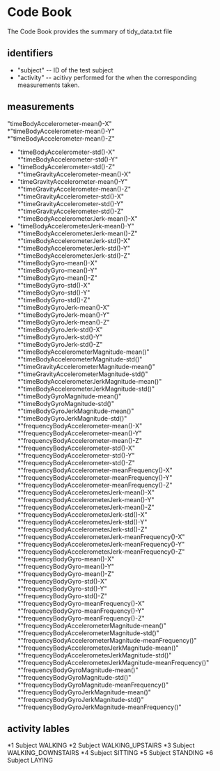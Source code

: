 # Code Book
The Code Book provides the summary of tidy_data.txt file

## identifiers

* "subject" -- ID of the test subject
* "activity" -- acitivy performed for the when the corresponding measurements taken.

## measurements

"timeBodyAccelerometer-mean()-X"                          
*"timeBodyAccelerometer-mean()-Y"                         
*"timeBodyAccelerometer-mean()-Z"                          
* "timeBodyAccelerometer-std()-X"                          
*"timeBodyAccelerometer-std()-Y"                           
* "timeBodyAccelerometer-std()-Z"                          
*"timeGravityAccelerometer-mean()-X"                       
* "timeGravityAccelerometer-mean()-Y"                      
*"timeGravityAccelerometer-mean()-Z"                       
*"timeGravityAccelerometer-std()-X"                       
*"timeGravityAccelerometer-std()-Y"                        
*"timeGravityAccelerometer-std()-Z"                       
*"timeBodyAccelerometerJerk-mean()-X"                     
* "timeBodyAccelerometerJerk-mean()-Y"                     
*"timeBodyAccelerometerJerk-mean()-Z"                      
*"timeBodyAccelerometerJerk-std()-X"                      
*"timeBodyAccelerometerJerk-std()-Y"                       
*"timeBodyAccelerometerJerk-std()-Z"                      
*"timeBodyGyro-mean()-X"                                   
*"timeBodyGyro-mean()-Y"                                  
*"timeBodyGyro-mean()-Z"                                   
*"timeBodyGyro-std()-X"                                   
*"timeBodyGyro-std()-Y"                                    
*"timeBodyGyro-std()-Z"                                   
*"timeBodyGyroJerk-mean()-X"                               
*"timeBodyGyroJerk-mean()-Y"                              
*"timeBodyGyroJerk-mean()-Z"                               
*"timeBodyGyroJerk-std()-X"                               
*"timeBodyGyroJerk-std()-Y"                                
*"timeBodyGyroJerk-std()-Z"                               
*"timeBodyAccelerometerMagnitude-mean()"                   
*"timeBodyAccelerometerMagnitude-std()"                   
*"timeGravityAccelerometerMagnitude-mean()"                
*"timeGravityAccelerometerMagnitude-std()"                
*"timeBodyAccelerometerJerkMagnitude-mean()"               
*"timeBodyAccelerometerJerkMagnitude-std()"               
*"timeBodyGyroMagnitude-mean()"                            
*"timeBodyGyroMagnitude-std()"                            
*"timeBodyGyroJerkMagnitude-mean()"                        
*"timeBodyGyroJerkMagnitude-std()"                        
*"frequencyBodyAccelerometer-mean()-X"                     
*"frequencyBodyAccelerometer-mean()-Y"                    
*"frequencyBodyAccelerometer-mean()-Z"                     
*"frequencyBodyAccelerometer-std()-X"                     
*"frequencyBodyAccelerometer-std()-Y"                      
*"frequencyBodyAccelerometer-std()-Z"                     
*"frequencyBodyAccelerometer-meanFrequency()-X"            
*"frequencyBodyAccelerometer-meanFrequency()-Y"           
*"frequencyBodyAccelerometer-meanFrequency()-Z"            
*"frequencyBodyAccelerometerJerk-mean()-X"                
*"frequencyBodyAccelerometerJerk-mean()-Y"                 
*"frequencyBodyAccelerometerJerk-mean()-Z"                
*"frequencyBodyAccelerometerJerk-std()-X"                  
*"frequencyBodyAccelerometerJerk-std()-Y"                 
*"frequencyBodyAccelerometerJerk-std()-Z"                  
*"frequencyBodyAccelerometerJerk-meanFrequency()-X"       
*"frequencyBodyAccelerometerJerk-meanFrequency()-Y"        
*"frequencyBodyAccelerometerJerk-meanFrequency()-Z"       
*"frequencyBodyGyro-mean()-X"                              
*"frequencyBodyGyro-mean()-Y"                             
*"frequencyBodyGyro-mean()-Z"                              
*"frequencyBodyGyro-std()-X"                              
*"frequencyBodyGyro-std()-Y"                               
*"frequencyBodyGyro-std()-Z"                              
*"frequencyBodyGyro-meanFrequency()-X"                     
*"frequencyBodyGyro-meanFrequency()-Y"                    
*"frequencyBodyGyro-meanFrequency()-Z"                     
*"frequencyBodyAccelerometerMagnitude-mean()"             
*"frequencyBodyAccelerometerMagnitude-std()"               
*"frequencyBodyAccelerometerMagnitude-meanFrequency()"    
*"frequencyBodyAccelerometerJerkMagnitude-mean()"          
*"frequencyBodyAccelerometerJerkMagnitude-std()"          
*"frequencyBodyAccelerometerJerkMagnitude-meanFrequency()" 
*"frequencyBodyGyroMagnitude-mean()"                      
*"frequencyBodyGyroMagnitude-std()"                        
*"frequencyBodyGyroMagnitude-meanFrequency()"             
*"frequencyBodyGyroJerkMagnitude-mean()"                   
*"frequencyBodyGyroJerkMagnitude-std()"                   
*"frequencyBodyGyroJerkMagnitude-meanFrequency()" 

## activity lables

*1 Subject WALKING 
*2 Subject WALKING_UPSTAIRS
*3 Subject WALKING_DOWNSTAIRS
*4 Subject SITTING
*5 Subject STANDING
*6 Subject LAYING
